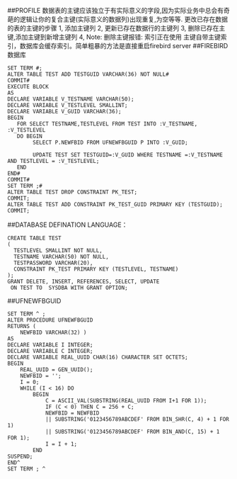 ##PROFILE
数据表的主键应该独立于有实际意义的字段,因为实际业务中总会有奇葩的逻辑让你的复合主键(实际意义的数据列)出现重复,为空等等.
更改已存在数据的表的主键的步骤
1, 添加主键列
2, 更新已存在数据行的主键列
3, 删除已存在主键,添加主键到新增主键列
4, Note: 
	删除主键报错: 索引正在使用 
		主键自带主键索引，数据库会缓存索引。简单粗暴的方法是直接重启firebird server
##FIREBIRD 数据库
```
SET TERM #;
ALTER TABLE TEST ADD TESTGUID VARCHAR(36) NOT NULL#
COMMIT#
EXECUTE BLOCK 
AS
DECLARE VARIABLE V_TESTNAME VARCHAR(50); 
DECLARE VARIABLE V_TESTLEVEL SMALLINT; 
DECLARE VARIABLE V_GUID VARCHAR(36);  
BEGIN
   FOR SELECT TESTNAME,TESTLEVEL FROM TEST INTO :V_TESTNAME, :V_TESTLEVEL
   DO BEGIN 
        SELECT P.NEWFBID FROM UFNEWFBGUID P INTO :V_GUID;
        
        UPDATE TEST SET TESTGUID=:V_GUID WHERE TESTNAME =:V_TESTNAME AND TESTLEVEL = :V_TESTLEVEL;   
   END
END#
COMMIT#
SET TERM ;#
ALTER TABLE TEST DROP CONSTRAINT PK_TEST;
COMMIT;
ALTER TABLE TEST ADD CONSTRAINT PK_TEST_GUID PRIMARY KEY (TESTGUID);
COMMIT;
```

##DATABASE DEFINATION LANGUAGE：
```
CREATE TABLE TEST
(
  TESTLEVEL SMALLINT NOT NULL,
  TESTNAME VARCHAR(50) NOT NULL,
  TESTPASSWORD VARCHAR(20),
  CONSTRAINT PK_TEST PRIMARY KEY (TESTLEVEL, TESTNAME)
); 
GRANT DELETE, INSERT, REFERENCES, SELECT, UPDATE
 ON TEST TO  SYSDBA WITH GRANT OPTION; 
```
##UFNEWFBGUID
```
SET TERM ^ ;
ALTER PROCEDURE UFNEWFBGUID
RETURNS (
    NEWFBID VARCHAR(32) )
AS
DECLARE VARIABLE I INTEGER;
DECLARE VARIABLE C INTEGER;
DECLARE VARIABLE REAL_UUID CHAR(16) CHARACTER SET OCTETS;
BEGIN
	REAL_UUID = GEN_UUID();
	NEWFBID = '';
	I = 0;
	WHILE (I < 16) DO
		BEGIN
			C = ASCII_VAL(SUBSTRING(REAL_UUID FROM I+1 FOR 1));
			IF (C < 0) THEN C = 256 + C;
			NEWFBID = NEWFBID
			|| SUBSTRING('0123456789ABCDEF' FROM BIN_SHR(C, 4) + 1 FOR 1)
			|| SUBSTRING('0123456789ABCDEF' FROM BIN_AND(C, 15) + 1 FOR 1);
			I = I + 1;
		END
SUSPEND;
END^
SET TERM ; ^
```